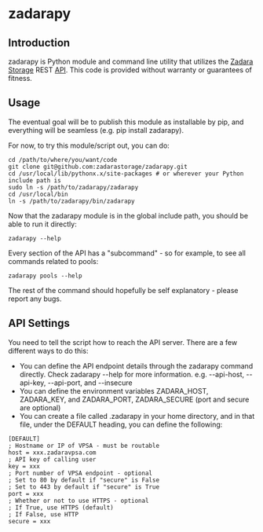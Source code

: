 # zadarapy

## Introduction

zadarapy is Python module and command line utility that utilizes the [Zadara Storage](http://www.zadarastorage.com/) REST [API](http://vpsa-api.zadarastorage.com/).  This code is provided without warranty or guarantees of fitness.

## Usage

The eventual goal will be to publish this module as installable by pip, and everything will be seamless (e.g. pip install zadarapy).

For now, to try this module/script out, you can do:

```
cd /path/to/where/you/want/code
git clone git@github.com:zadarastorage/zadarapy.git
cd /usr/local/lib/pythonx.x/site-packages # or wherever your Python include path is
sudo ln -s /path/to/zadarapy/zadarapy
cd /usr/local/bin
ln -s /path/to/zadarapy/bin/zadarapy
```

Now that the zadarapy module is in the global include path, you should be able to run it directly:

```
zadarapy --help
```

Every section of the API has a "subcommand" - so for example, to see all commands related to pools:

```
zadarapy pools --help
```

The rest of the command should hopefully be self explanatory - please report any bugs.

## API Settings

You need to tell the script how to reach the API server.  There are a few different ways to do this:

* You can define the API endpoint details through the zadarapy command directly.  Check zadarapy <command> <subcommand> --help for more information.  e.g. --api-host, --api-key, --api-port, and --insecure
* You can define the environment variables ZADARA_HOST, ZADARA_KEY, and ZADARA_PORT, ZADARA_SECURE (port and secure are optional)
* You can create a file called .zadarapy in your home directory, and in that file, under the DEFAULT heading, you can define the following:

```
[DEFAULT]
; Hostname or IP of VPSA - must be routable
host = xxx.zadaravpsa.com
; API key of calling user
key = xxx
; Port number of VPSA endpoint - optional
; Set to 80 by default if "secure" is False
; Set to 443 by default if "secure" is True
port = xxx
; Whether or not to use HTTPS - optional
; If True, use HTTPS (default)
; If False, use HTTP
secure = xxx
```
